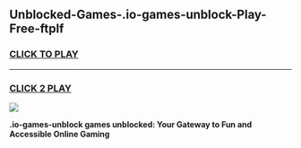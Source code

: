 
## Unblocked-Games-.io-games-unblock-Play-Free-ftplf
<h3>
<a href="https://premium76.site?title=.io-games-unblock&ref=17A">CLICK TO PLAY</a></h3>
<hr>

<h3>
<a href="https://premium76.site?title=.io-games-unblock&ref=17A">CLICK 2 PLAY</a>
  
</h3>

<a href="https://premium76.site?title=.io-games-unblock&ref=17A"><img src="https://clearcache.store/games.png"></a>


**.io-games-unblock games unblocked: Your Gateway to Fun and Accessible Online Gaming**
